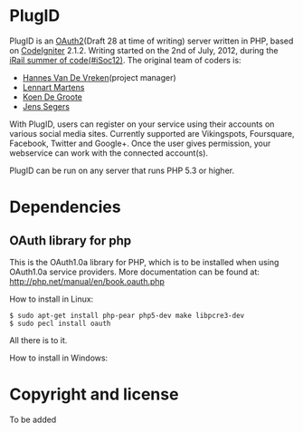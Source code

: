 PlugID
=========
PlugID is an [OAuth2](http://oauth.net/2/)(Draft 28 at time of writing) server written in PHP, based on [CodeIgniter](http://codeigniter.com/) 2.1.2.
Writing started on the 2nd of July, 2012, during the [iRail summer of code](http://hello.irail.be/irail-summer-of-code/)[(#iSoc12)](https://twitter.com/search/realtime/iSoc12).
The original team of coders is:

* [Hannes Van De Vreken](http://twitter.com/hannesvdvreken)(project manager)
* [Lennart Martens](http://twitter.com/lennartmart)
* [Koen De Groote](http://twitter.com/koen027)
* [Jens Segers](http://twitter.com/jenssegers)

With PlugID, users can register on your service using their accounts on various social media sites. Currently supported are Vikingspots, Foursquare, Facebook, Twitter and Google+.
Once the user gives permission, your webservice can work with the connected account(s).

PlugID can be run on any server that runs PHP 5.3 or higher.

Dependencies
=======
OAuth library for php
---------------------

This is the OAuth1.0a library for PHP, which is to be installed when using OAuth1.0a service providers. More documentation can be found at: http://php.net/manual/en/book.oauth.php

How to install in Linux:
```
$ sudo apt-get install php-pear php5-dev make libpcre3-dev
$ sudo pecl install oauth
```

All there is to it.

How to install in Windows:


Copyright and license
=====================
To be added